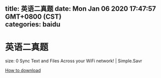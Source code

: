 
title: 英语二真题
date: Mon Jan 06 2020 17:47:57 GMT+0800 (CST)    
categories: baidu
---

# 英语二真题
size: 0
 Sync Text and Files Across your WiFi network! | Simple.Savr
 

[How to download](https://bpcam.bemobtrk.com/go/2ceec3aa-1ca2-46d6-b9ff-aaa5c184517c?jno=2520)